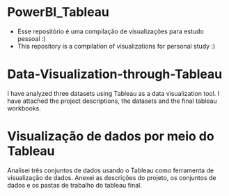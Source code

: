 # PowerBI_Tableau
- Esse repositório é uma compilação de visualizações para estudo pessoal :)
- This repository is a compilation of visualizations for personal study :)

# Data-Visualization-through-Tableau

I have analyzed three datasets using Tableau as a data visualization tool. I have attached the project descriptions, the datasets and the
final tableau workbooks.

# Visualização de dados por meio do Tableau

Analisei três conjuntos de dados usando o Tableau como ferramenta de visualização de dados. Anexei as descrições do projeto, os conjuntos de dados e os
pastas de trabalho do tableau final.
